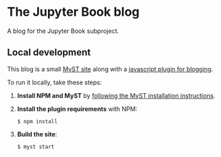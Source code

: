 # The Jupyter Book blog

A blog for the Jupyter Book subproject.

## Local development

This blog is a small [MyST site](https://mystmd.org) along with a [javascript plugin for blogging](plugins/blog.mjs).

To run it locally, take these steps:

1. **Install NPM and MyST** by [following the MyST installation instructions](https://mystmd.org/guide/installing).
2. **Install the plugin requirements** with NPM:

   ```shell
   $ npm install
   ```
3. **Build the site**:

   ```shell
   $ myst start
   ```

